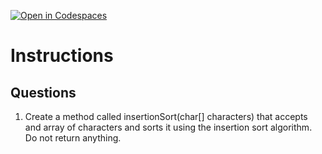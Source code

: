 [![Open in Codespaces](https://classroom.github.com/assets/launch-codespace-2972f46106e565e64193e422d61a12cf1da4916b45550586e14ef0a7c637dd04.svg)](https://classroom.github.com/open-in-codespaces?assignment_repo_id=18877504)
# Instructions  

  ## Questions
1. Create a method called insertionSort(char[] characters) that accepts and array of characters and sorts it using the insertion sort algorithm. Do not return anything.
